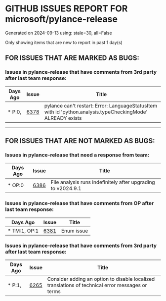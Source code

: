 
# GITHUB ISSUES REPORT FOR microsoft/pylance-release


Generated on 2024-09-13 using: stale=30, all=False


Only showing items that are new to report in past 1 day(s)


## FOR ISSUES THAT ARE MARKED AS BUGS:


### Issues in pylance-release that have comments from 3rd party after last team response:

| Days Ago | Issue | Title |
| --- | --- | --- |
 | \* P:0,  |[6378](https://github.com/microsoft/pylance-release/issues/6378 "pylance can't restart: Error: LanguageStatusItem with id 'python.analysis.typeCheckingMode' ALREADY exists")  |pylance can't restart: Error: LanguageStatusItem with id 'python.analysis.typeCheckingMode' ALREADY exists |

---

## FOR ISSUES THAT ARE NOT MARKED AS BUGS:


### Issues in pylance-release that need a response from team:

| Days Ago | Issue | Title |
| --- | --- | --- |
 | \* OP:0  |[6386](https://github.com/microsoft/pylance-release/issues/6386 "File analysis runs indefinitely after upgrading to v2024.9.1")  |File analysis runs indefinitely after upgrading to v2024.9.1 |

### Issues in pylance-release that have comments from OP after last team response:

| Days Ago | Issue | Title |
| --- | --- | --- |
 | \* TM:1, OP:1  |[6381](https://github.com/microsoft/pylance-release/issues/6381 "Enum issue")  |Enum issue |

### Issues in pylance-release that have comments from 3rd party after last team response:

| Days Ago | Issue | Title |
| --- | --- | --- |
 | \* P:1,  |[6265](https://github.com/microsoft/pylance-release/issues/6265 "Consider adding an option to disable localized translations of technical error messages or terms")  |Consider adding an option to disable localized translations of technical error messages or terms |




















